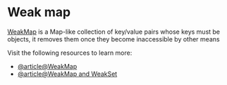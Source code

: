 # Weak map

[WeakMap](https://developer.mozilla.org/en-US/docs/Web/JavaScript/Reference/Global_Objects/WeakMap) is a Map-like collection of key/value pairs whose keys must be objects, it removes them once they become inaccessible by other means

Visit the following resources to learn more:

- [@article@WeakMap](https://developer.mozilla.org/en-US/docs/Web/JavaScript/Reference/Global_Objects/WeakMap)
- [@article@WeakMap and WeakSet](https://javascript.info/weakmap-weakset)
